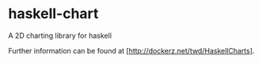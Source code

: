 haskell-chart
=============

A 2D charting library for haskell

Further information can be found at [http://dockerz.net/twd/HaskellCharts].
